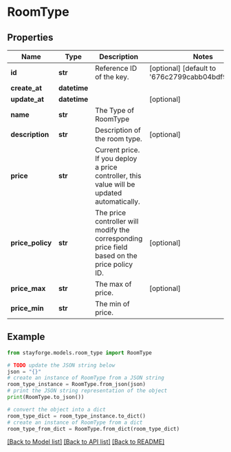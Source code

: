 # RoomType


## Properties

Name | Type | Description | Notes
------------ | ------------- | ------------- | -------------
**id** | **str** | Reference ID of the key. | [optional] [default to '676c2799cabb04bdf96759f9']
**create_at** | **datetime** |  | 
**update_at** | **datetime** |  | [optional] 
**name** | **str** | The Type of RoomType | 
**description** | **str** | Description of the room type. | [optional] 
**price** | **str** | Current price. If you deploy a price controller, this value will be updated automatically. | 
**price_policy** | **str** | The price controller will modify the corresponding price field based on the price policy ID. | [optional] 
**price_max** | **str** | The max of price. | [optional] 
**price_min** | **str** | The min of price. | 

## Example

```python
from stayforge.models.room_type import RoomType

# TODO update the JSON string below
json = "{}"
# create an instance of RoomType from a JSON string
room_type_instance = RoomType.from_json(json)
# print the JSON string representation of the object
print(RoomType.to_json())

# convert the object into a dict
room_type_dict = room_type_instance.to_dict()
# create an instance of RoomType from a dict
room_type_from_dict = RoomType.from_dict(room_type_dict)
```
[[Back to Model list]](../README.md#documentation-for-models) [[Back to API list]](../README.md#documentation-for-api-endpoints) [[Back to README]](../README.md)


